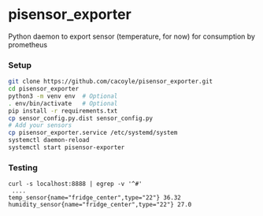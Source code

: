 # pisensor_exporter

Python daemon to export sensor (temperature, for now) for consumption by prometheus

### Setup
```bash
git clone https://github.com/cacoyle/pisensor_exporter.git
cd pisensor_exporter
python3 -m venv env  # Optional
. env/bin/activate   # Optional
pip install -r requirements.txt
cp sensor_config.py.dist sensor_config.py
# Add your sensors 
cp pisensor_exporter.service /etc/systemd/system
systemctl daemon-reload
systemctl start pisensor-exporter
```

### Testing
```
curl -s localhost:8888 | egrep -v '^#'
 .... 
temp_sensor{name="fridge_center",type="22"} 36.32
humidity_sensor{name="fridge_center",type="22"} 27.0
```
